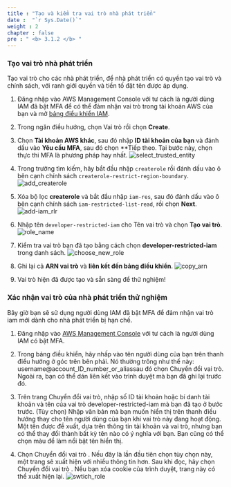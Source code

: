 ```yaml
---
title : "Tạo và kiểm tra vai trò nhà phát triển"
date :  "`r Sys.Date()`" 
weight : 2
chapter : false
pre : " <b> 3.1.2 </b> "
---
```

### Tạo vai trò nhà phát triển
Tạo vai trò cho các nhà phát triển, để nhà phát triển có quyền tạo vai trò và chính sách, với ranh giới quyền và tiền tố đặt tên được áp dụng.

1. Đăng nhập vào AWS Management Console với tư cách là người dùng IAM đã bật MFA để có thể đảm nhận vai trò trong tài khoản AWS của bạn và mở [bảng điều khiển IAM](https://console.aws.amazon.com/iam/).
    
2. Trong ngăn điều hướng, chọn Vai trò rồi chọn **Create**.

3. Chọn **Tài khoản AWS khác**, sau đó nhập **ID tài khoản của bạn** và đánh dấu vào **Yêu cầu MFA**, sau đó chọn **Tiếp theo. Tại bước này, chọn thực thi MFA là phương pháp hay nhất.
![select_trusted_entity](/images/3.connect/3.1/4_select_trusted_entity.png)

4. Trong trường tìm kiếm, hãy bắt đầu nhập ```createrole``` rồi đánh dấu vào ô bên cạnh chính sách ``createrole-restrict-region-boundary``.
![add_createrole](/images/3.connect/3.1/5_add_createrole.png)

5. Xóa bộ lọc **createrole** và bắt đầu nhập ```iam-res```, sau đó đánh dấu vào ô bên cạnh chính sách ``iam-restricted-list-read``, rồi chọn **Next**.
![add-iam_rlr](/images/3.connect/3.1/6_add-iam_rlr.png)

6. Nhập tên ```developer-restricted-iam``` cho Tên vai trò và chọn **Tạo vai trò**.
![role_name](/images/3.connect/3.1/7_role_name.png)

7. Kiểm tra vai trò bạn đã tạo bằng cách chọn **developer-restricted-iam** trong danh sách. 
![choose_new_role](/images/3.connect/3.1/8_choose_new_role.png)

1. Ghi lại cả **ARN vai trò** và **liên kết đến bảng điều khiển**.
![copy_arn](/images/3.connect/3.1/9_copy_arn.png)

1. Vai trò hiện đã được tạo và sẵn sàng để thử nghiệm!

### Xác nhận vai trò của nhà phát triển thử nghiệm
Bây giờ bạn sẽ sử dụng người dùng IAM đã bật MFA để đảm nhận vai trò iam mới dành cho nhà phát triển bị hạn chế.

1. Đăng nhập vào [AWS Management Console](https://console.aws.amazon.com ) với tư cách là người dùng IAM có bật MFA. 

2. Trong bảng điều khiển, hãy nhấp vào tên người dùng của bạn trên thanh điều hướng ở góc trên bên phải. Nó thường trông như thế này: username@account_ID_number_or_aliassau đó chọn Chuyển đổi vai trò. Ngoài ra, bạn có thể dán liên kết vào trình duyệt mà bạn đã ghi lại trước đó.

3. Trên trang Chuyển đổi vai trò, nhập số ID tài khoản hoặc bí danh tài khoản và tên của vai trò developer-restricted-iam mà bạn đã tạo ở bước trước. (Tùy chọn) Nhập văn bản mà bạn muốn hiển thị trên thanh điều hướng thay cho tên người dùng của bạn khi vai trò này đang hoạt động. Một tên được đề xuất, dựa trên thông tin tài khoản và vai trò, nhưng bạn có thể thay đổi thành bất kỳ tên nào có ý nghĩa với bạn. Bạn cũng có thể chọn màu để làm nổi bật tên hiển thị.

4. Chọn Chuyển đổi vai trò . Nếu đây là lần đầu tiên chọn tùy chọn này, một trang sẽ xuất hiện với nhiều thông tin hơn. Sau khi đọc, hãy chọn Chuyển đổi vai trò . Nếu bạn xóa cookie của trình duyệt, trang này có thể xuất hiện lại.
![swtich_role](/images/3.connect/3.1/10_swtich_role.png)